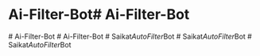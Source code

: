 # Ai-Filter-Bot#   A i - F i l t e r - B o t  
 #   A i - F i l t e r - B o t  
 #   A i - F i l t e r - B o t  
 #   S a i k a t _ A u t o F i l t e r _ B o t  
 #   S a i k a t _ A u t o F i l t e r _ B o t  
 #   S a i k a t _ A u t o F i l t e r _ B o t  
 